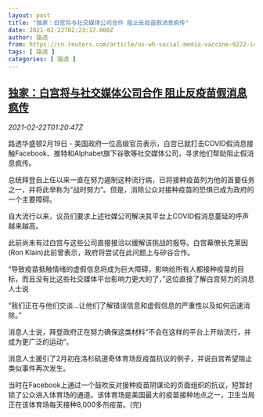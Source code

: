 ```yaml
---
layout: post
title: "独家：白宫将与社交媒体公司合作 阻止反疫苗假消息疯传"
date: 2021-02-22T02:23:17.000Z
author: 路透
from: https://cn.reuters.com/article/us-wh-social-media-vaccine-0222-idCNKBS2AM02S
tags: [ 路透 ]
categories: [ 路透 ]
---
```

<!--1613960597000-->
[独家：白宫将与社交媒体公司合作 阻止反疫苗假消息疯传](https://cn.reuters.com/article/us-wh-social-media-vaccine-0222-idCNKBS2AM02S)
------

<div>
<div><i>2021-02-22T01:20:47Z</i></div><p>路透华盛顿2月19日 - 美国政府一位高级官员表示，白宫已就打击COVID假消息接触Facebook、推特和Alphabet旗下谷歌等社交媒体公司，寻求他们帮助阻止假消息疯传。</p><p>总统拜登自上任以来一直在努力遏制这种流行病，已将接种疫苗列为他的首要任务之一，并将此举称为“战时努力”。但是，消除公众对接种疫苗的恐惧已成为政府的一个主要障碍。</p><p>自大流行以来，议员们要求上述社媒公司解决其平台上COVID假消息蔓延的呼声越来越高。</p><p>此前尚未有过白宫与这些公司直接接洽以缓解该挑战的报导。白宫幕僚长克莱因(Ron Klain)此前曾表示，政府将尝试在此问题上与矽谷合作。</p><p>“导致疫苗抵触情绪的虚假信息将成为巨大障碍，影响给所有人都接种疫苗的目标，而且没有比这些社交媒体平台影响力更大的了，”这位直接了解白宫努力的消息人士说</p><p>“我们正在与他们交谈…让他们了解错误信息和虚假信息的严重性以及如何迅速消除。”</p><p>消息人士说，拜登政府正在努力确保这类材料“不会在这样的平台上开始流行，并成为更广泛的运动”。</p><p>消息人士援引了2月初在洛杉矶道奇体育场反疫苗抗议的例子，并说白宫希望阻止类似事件再次发生。</p><p>当时在Facebook上通过一个鼓吹反对接种疫苗阴谋论的页面组织的抗议，短暂封锁了公众进入体育场的通道。该体育场是美国最大的疫苗接种地点之一，卫生当局正在该体育场每天接种8,000多剂疫苗。(完)</p>
</div>
